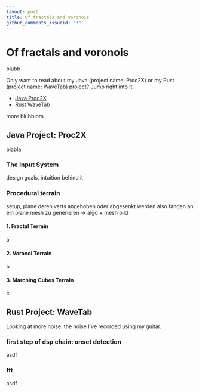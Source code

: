 ```yaml
---
layout: post
title: Of fractals and voronois
github_comments_issueid: "3"
---
```

<!-- https://github.com/adam-p/markdown-here/wiki/Markdown-Cheatsheet -->

# Of fractals and voronois
blubb

Only want to read about my Java (project name: Proc2X) or my Rust (project name: WaveTab) project? 
Jump right into it:
- [Java Proc2X](#java-project-proc2x)
- [Rust WaveTab](#rust-project-wavetab)

more blubblors

## Java Project: Proc2X
blabla

### The Input System
design goals, intuition behind it

### Procedural terrain
setup, plane deren verts angehoben oder abgesenkt werden
also fangen an ein plane mesh zu generieren -> algo + mesh bild

#### 1. Fractal Terrain
a

#### 2. Voronoi Terrain
b

#### 3. Marching Cubes Terrain
c

## Rust Project: WaveTab
Looking at more noise: the noise I've recorded using my guitar.

### first step of dsp chain: onset detection
asdf

### fft
asdf

<!--
TODO bis zu diesem Post

Java
save scene as number of objects
scene in GameLogic klasse stecken oder so? -> alles mögliche aus Proc2X rausschieben

irgendwann input system erklären

inheritance hierarchie für sceneobjects -> SceneObject ist abstract, dann können klassen davon abgeleitet werden und noch interfaces mit default methoden eingebaut werden!
-> interfaces bringen gewisse funktionalitäten mit

https://www.youtube.com/watch?v=wbpMiKiSKm8
http://catlikecoding.com/unity/tutorials/noise-derivatives/
https://www.youtube.com/watch?v=F2TfRaZ6COQ
fractal noise terrain
voronoi terrain (https://www.redblobgames.com/)
https://www.redblobgames.com/maps/terrain-from-noise/
marching cubes terrain

fractal noise = summing octaves of perlin noise  (https://gamedev.stackexchange.com/a/68170/83580)
https://stackoverflow.com/a/36833930/1861380
https://www.classes.cs.uchicago.edu/archive/2015/fall/23700-1/final-project/MusgraveTerrain00.pdf
http://webstaff.itn.liu.se/~stegu/simplexnoise/SimplexNoise.java
https://github.com/Auburns/FastNoise_Java

irgendwas low poly mit hex grid anstatt triangles?


Rust
- wav laden mit hound
- fft implementierung? -> eher: fange an notenanschläge zu zählen
-- http://sites.music.columbia.edu/cmc/MusicAndComputers/chapter3/03_04.php
-- https://en.wikipedia.org/wiki/Cooley%E2%80%93Tukey_FFT_algorithm
-- http://jakevdp.github.io/blog/2013/08/28/understanding-the-fft/
-- http://www.drdobbs.com/cpp/a-simple-and-efficient-fft-implementatio/199500857
- use python for plotting (for now)

onset detection
https://github.com/andreasjansson/onset-detection
https://arxiv.org/pdf/1712.02567.pdf
https://stackoverflow.com/questions/294468/note-onset-detection
http://bingweb.binghamton.edu/~ahess2/Onset_Detection_Nov302011.pdf
http://www.nyu.edu/classes/bello/MIR_files/2005_BelloEtAl_IEEE_TSALP.pdf
http://librosa.github.io/librosa/generated/librosa.onset.onset_backtrack.html#librosa.onset.onset_backtrack
-->
